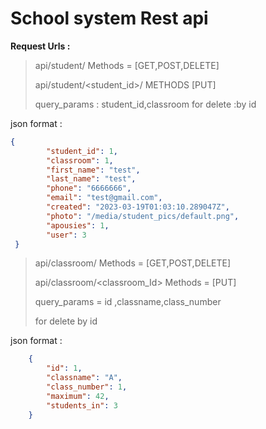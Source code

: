 # School system Rest api

**Request Urls :**

>api/student/ Methods = [GET,POST,DELETE]
>
>api/student/<student_id>/ METHODS [PUT]
>
>query_params : student_id,classroom
for delete :by id

json format :
```json
{
        "student_id": 1,
        "classroom": 1,
        "first_name": "test",
        "last_name": "test",
        "phone": "6666666",
        "email": "test@gmail.com",
        "created": "2023-03-19T01:03:10.289047Z",
        "photo": "/media/student_pics/default.png",
        "apousies": 1,
        "user": 3
 }  
```

>api/classroom/  Methods = [GET,POST,DELETE]
>
>api/classroom/<classroom_Id> Methods = [PUT]
>
>query_params = id ,classname,class_number
>
>for delete by id

json format :
```json
    {
        "id": 1,
        "classname": "A",
        "class_number": 1,
        "maximum": 42,
        "students_in": 3
    }
```



 
 
        
    




